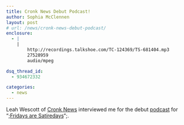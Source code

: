 ```yaml
---
title: Cronk News Debut Podcast!
author: Sophia McClennen
layout: post
# url: /news/cronk-news-debut-podcast/
enclosure:
  - |
    |
        http://recordings.talkshoe.com/TC-124369/TS-681404.mp3
        27528959
        audio/mpeg

dsq_thread_id:
  - 934672332

categories: 
  - news
---
```

Leah Wescott of [Cronk News][1] interviewed me for the debut [podcast][2] for “;[Fridays are Satiredays][3]“;.

 [1]: http://www.cronknews.com/
 [2]: http://recordings.talkshoe.com/TC-124369/TS-681404.mp3
 [3]: http://www.cronknews.com/2012/11/16/podcast-debut-friday-is-satireday-today-at-100/